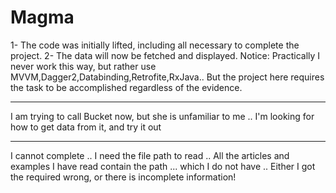 # Magma
1- The code was initially lifted, including all necessary to complete the project.
2- The data will now be fetched and displayed.
Notice:
Practically I never work this way, but rather use MVVM,Dagger2,Databinding,Retrofite,RxJava..
But the project here requires the task to be accomplished regardless of the evidence.
________________________________
I am trying to call Bucket now, but she is unfamiliar to me ..
I'm looking for how to get data from it, and try it out
________________________________________________
I cannot complete .. I need the file path to read ..
All the articles and examples I have read contain the path ... which I do not have ..
Either I got the required wrong, or there is incomplete information!
